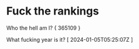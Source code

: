 # Fuck the rankings

Who the hell am I?
{ 365109 }

What fucking year is it?
[ 2024-01-05T05:25:07Z ]
